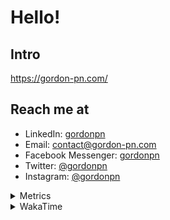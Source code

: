 # Hello!

## Intro

<https://gordon-pn.com/>

## Reach me at

- LinkedIn: [gordonpn](https://www.linkedin.com/in/gordonpn/)
- Email: [contact@gordon-pn.com](mailto:contact@gordon-pn.com)
- Facebook Messenger: [gordonpn](https://www.messenger.com/t/Gordonpn)
- Twitter: [@gordonpn](https://twitter.com/Gordonpn)
- Instagram: [@gordonpn](https://www.instagram.com/gordonpn/)

<details>
  <summary>Metrics</summary>

  <img align="center" src="https://github.com/gordonpn/gordonpn/blob/master/github-metrics.svg" alt="GitHub Metrics">

</details>

<details>
  <summary>WakaTime</summary>

  <!--START_SECTION:waka-->
📊 **This Week I Spent My Time On** 

```text
💬 Programming Languages: 
Other                    39 hrs 42 mins      ████████████████████████░   97.61 % 
TypeScript               36 mins             ░░░░░░░░░░░░░░░░░░░░░░░░░   01.48 % 
Java                     11 mins             ░░░░░░░░░░░░░░░░░░░░░░░░░   00.46 % 
JavaScript               4 mins              ░░░░░░░░░░░░░░░░░░░░░░░░░   00.18 % 
JSON                     1 min               ░░░░░░░░░░░░░░░░░░░░░░░░░   00.08 % 

🔥 Editors: 
Chrome                   22 hrs 39 mins      ██████████████░░░░░░░░░░░   55.68 % 
Firefox                  5 hrs 1 min         ███░░░░░░░░░░░░░░░░░░░░░░   12.34 % 
Slack                    4 hrs 15 mins       ███░░░░░░░░░░░░░░░░░░░░░░   10.46 % 
Messages                 2 hrs 28 mins       ██░░░░░░░░░░░░░░░░░░░░░░░   06.07 % 
MicrosoftOutlook         2 hrs 2 mins        █░░░░░░░░░░░░░░░░░░░░░░░░   05.02 % 
```


 Last Updated on 10/09/2025 16:28:28 UTC
<!--END_SECTION:waka-->
</details>
